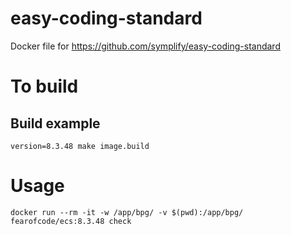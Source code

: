 # easy-coding-standard
Docker file for https://github.com/symplify/easy-coding-standard

# To build
## Build example 
```shell
version=8.3.48 make image.build
```

# Usage
```shell
docker run --rm -it -w /app/bpg/ -v $(pwd):/app/bpg/ fearofcode/ecs:8.3.48 check
```